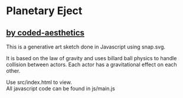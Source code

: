 # Planetary Eject

## [by coded-aesthetics](https://coded-aesthetics.com/lab/index)

This is a generative art sketch done in Javascript using snap.svg. 
 
It is based on the law of gravity and uses billard ball physics to handle collision between actors. 
Each actor has a gravitational effect on each other.

Use src/index.html to view.  
All javascript code can be found in js/main.js

